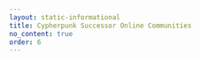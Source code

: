 ```yaml
---
layout: static-informational
title: Cypherpunk Successor Online Communities
no_content: true
order: 6
---
```

